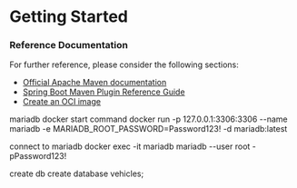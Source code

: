 # Getting Started

### Reference Documentation
For further reference, please consider the following sections:

* [Official Apache Maven documentation](https://maven.apache.org/guides/index.html)
* [Spring Boot Maven Plugin Reference Guide](https://docs.spring.io/spring-boot/docs/2.7.3/maven-plugin/reference/html/)
* [Create an OCI image](https://docs.spring.io/spring-boot/docs/2.7.3/maven-plugin/reference/html/#build-image)

mariadb docker start command
docker run -p 127.0.0.1:3306:3306  --name mariadb -e MARIADB_ROOT_PASSWORD=Password123! -d mariadb:latest

connect to mariadb
docker exec -it mariadb mariadb --user root -pPassword123!

create db
create database vehicles;


